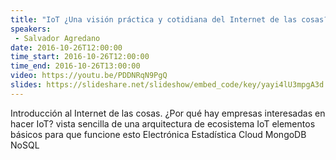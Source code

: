```yaml
---
title: "IoT ¿Una visión práctica y cotidiana del Internet de las cosas?"
speakers:
 - Salvador Agredano
date: 2016-10-26T12:00:00
time_start: 2016-10-26T12:00:00
time_end: 2016-10-26T13:00:00
video: https://youtu.be/PDDNRqN9PgQ
slides: https://slideshare.net/slideshow/embed_code/key/yayi4lU3mpgA3d
---
```


Introducción al Internet de las cosas.
¿Por qué hay empresas interesadas en hacer IoT?
vista sencilla de una arquitectura de ecosistema IoT
elementos básicos para que funcione esto
 Electrónica
 Estadística 
 Cloud
 MongoDB NoSQL